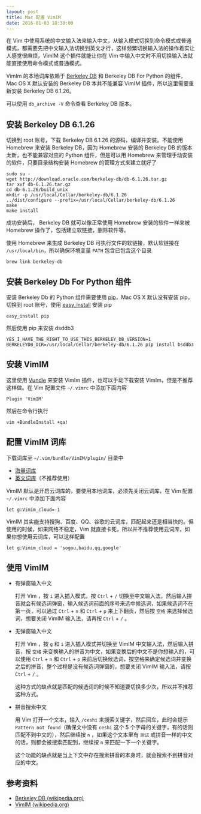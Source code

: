 ```yaml
---
layout: post
title: Mac 配置 VimIM
date: 2016-01-03 18:30:00
---
```


在 Vim 中使用系统的中文输入法来输入中文，从输入模式切换到命令模式或普通模式，都需要先把中文输入法切换到英文才行，这样频繁切换输入法的操作着实让人感觉很麻烦，VimIM 这个插件就能让你在 Vim 中输入中文时不用切换输入法就能直接使用命令模式或普通模式。

<!--excerpt-->

VimIm 的本地词库依赖于 [Berkeley DB](http://www.oracle.com/technetwork/database/database-technologies/berkeleydb/downloads/index.html) 和 Berkeley DB For Python 的组件，Mac OS X 默认安装的 Berkeley DB 本并不能兼容 VimIM 插件，所以这里需要重新安装 Berkeley DB 6.1.26。

可以使用 `db_archive -V` 命令查看 Berkeley DB 版本。

## 安装 Berkeley DB 6.1.26

切换到 root 账号，下载 Berkeley DB 6.1.26 的源码，编译并安装。不能使用 Homebrew 来安装 Berkeley DB，因为 Homebrew 安装的 Berkeley DB 的版本太新，也不能兼容对应的 Python 组件，但是可以用 Homebrew 来管理手动安装的软件，只要目录结构安装 Homebrew 的管理方式来建立就好了

```shell
sudo su -
wget http://download.oracle.com/berkeley-db/db-6.1.26.tar.gz
tar xvf db-6.1.26.tar.gz
cd db-6.1.26/build_unix
mkdir -p /usr/local/Cellar/berkeley-db/6.1.26
../dist/configure --prefix=/usr/local/Cellar/berkeley-db/6.1.26
make
make install
```

成功安装后， Berkeley DB 就可以像正常使用 Homebrew 安装的软件一样来被 Homebrew 操作了，包括建立软链接，删除软件等。

使用 Homebrew 来生成 Berkeley DB 可执行文件的软链接，默认软链接在 `/usr/local/bin`，所以确保环境变量 `PATH` 包含已包含这个目录

```shell
brew link berkeley-db
```


## 安装 Berkeley Db For Python 组件

安装 Berkeley Db 的 Python 组件需要使用 [pip](https://en.wikipedia.org/wiki/Pip_(package_manager))，Mac OS X 默认没有安装 pip，切换到 root 账号，使用 [easy_install](http://peak.telecommunity.com/DevCenter/EasyInstall) 安装 pip

```shell
easy_install pip
```

然后使用 pip 来安装 dsddb3

```shell
YES_I_HAVE_THE_RIGHT_TO_USE_THIS_BERKELEY_DB_VERSION=1 BERKELEYDB_DIR=/usr/local/Cellar/berkeley-db/6.1.26 pip install bsddb3
```

## 安装 VimIM

这里使用 [Vundle](https://github.com/VundleVim/Vundle.vim) 来安装 VimIm 插件，也可以手动下载安装 VimIm，但是不推荐这样做。在 Vim 配置文件 `~/.vimrc` 中添加下面内容

```vim
Plugin 'VimIM'
```

然后在命令行执行

```shell
vim +BundleInstall +qa!
```

## 配置 VimIM 词库

下载词库至 `~/.vim/bundle/VimIM/plugin/` 目录中

* [海量词库](https://raw.githubusercontent.com/vimim/vimim/master/plugin/vimim.gbk.bsddb)
* [英文词库](https://raw.githubusercontent.com/vimim/vimim/master/plugin/vimim.txt)（不推荐使用）

VimIM 默认是开启云词库的，要使用本地词库，必须先关闭云词库，在 Vim 配置 `~/.vimrc` 中添加下面内容

```vim
let g:Vimim_cloud=-1
```

VimIM 其实能支持搜狗、百度、QQ、谷歌的云词库，匹配起来还是相当快的。但使用的时候，如果网络不稳定，Vim 就直接卡死，所以并不推荐使用云词库，如果你想使用云词库，可以这样配置

```vim
let g:Vimim_cloud = 'sogou,baidu,qq,google'
```

## 使用 VimIM

* 有弹窗输入中文

  打开 Vim ，按 `i` 进入插入模式，按 `Ctrl` + `/` 切换至中文输入法，然后输入拼音就会有候选词弹窗，输入候选词前面的序号来选中候选词，如果候选词不在第一页，可以通过 `Ctrl` + `n` 和 `Ctrl` + `p` 来上下翻页，然后按 `空格` 来选择候选词，想要关闭 VimIM 输入法，请再按 `Ctrl` + `/` 。

* 无弹窗输入中文

  打开 Vim ，按 `g` 和 `i` 进入插入模式并切换至 VimIM 中文输入法，然后输入拼音，按 `空格` 来变换输入的拼音为中文，如果变换后的中文不是你想输入的，可以使用 `Ctrl` + `n` 和 `Ctrl` + `p` 来前后切换候选词，按空格来确定候选词并变换之后的拼音，整个过程是没有候选词弹窗的，想要关闭 VimIM 输入法，请按 `Ctrl` + `/` 。

  这种方式的缺点就是匹配的候选词的时候不知道要切换多少次，所以并不推荐这种方式。

* 拼音搜索中文

  用 Vim 打开一个文本，输入 `/ceshi` 来搜索关键字，然后回车，此时会提示 `Pattern not found`（确保文中没有 `ceshi` 这个 5 个字母的关键字，有的话则匹配不到中文的），然后继续按 `n` ，如果这个文本里有 `测试` 或拼音一样的中文的话，则都会被搜索匹配到，继续按 `n` 来匹配一下一个关键字。

  这个功能的缺点就是当上下文中存在搜索拼音的本身时，就会搜索不到拼音对应的中文。


## 参考资料

* [Berkeley DB (wikipedia.org)](https://zh.wikipedia.org/wiki/Berkeley_DB)
* [VimIM (wikipedia.org)](https://zh.wikipedia.org/wiki/VimIM)
